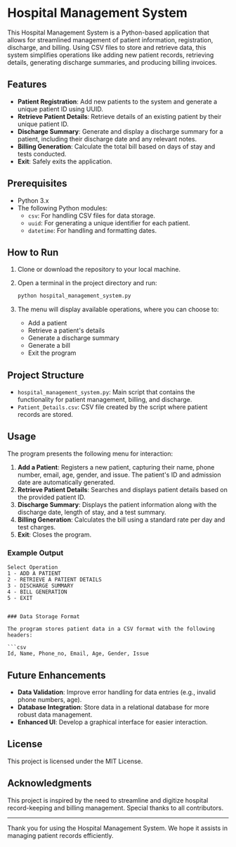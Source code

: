 # Hospital Management System

This Hospital Management System is a Python-based application that allows for streamlined management of patient information, registration, discharge, and billing. Using CSV files to store and retrieve data, this system simplifies operations like adding new patient records, retrieving details, generating discharge summaries, and producing billing invoices.

## Features

- **Patient Registration**: Add new patients to the system and generate a unique patient ID using UUID.
- **Retrieve Patient Details**: Retrieve details of an existing patient by their unique patient ID.
- **Discharge Summary**: Generate and display a discharge summary for a patient, including their discharge date and any relevant notes.
- **Billing Generation**: Calculate the total bill based on days of stay and tests conducted.
- **Exit**: Safely exits the application.

## Prerequisites

- Python 3.x
- The following Python modules:
  - `csv`: For handling CSV files for data storage.
  - `uuid`: For generating a unique identifier for each patient.
  - `datetime`: For handling and formatting dates.

## How to Run

1. Clone or download the repository to your local machine.
2. Open a terminal in the project directory and run:

    ```bash
    python hospital_management_system.py
    ```

3. The menu will display available operations, where you can choose to:
    - Add a patient
    - Retrieve a patient's details
    - Generate a discharge summary
    - Generate a bill
    - Exit the program

## Project Structure

- `hospital_management_system.py`: Main script that contains the functionality for patient management, billing, and discharge.
- `Patient_Details.csv`: CSV file created by the script where patient records are stored.

## Usage

The program presents the following menu for interaction:

1. **Add a Patient**: Registers a new patient, capturing their name, phone number, email, age, gender, and issue. The patient's ID and admission date are automatically generated.
2. **Retrieve Patient Details**: Searches and displays patient details based on the provided patient ID.
3. **Discharge Summary**: Displays the patient information along with the discharge date, length of stay, and a test summary.
4. **Billing Generation**: Calculates the bill using a standard rate per day and test charges.
5. **Exit**: Closes the program.

### Example Output

```plaintext
Select Operation
1 - ADD A PATIENT
2 - RETRIEVE A PATIENT DETAILS
3 - DISCHARGE SUMMARY
4 - BILL GENERATION
5 - EXIT


### Data Storage Format

The program stores patient data in a CSV format with the following headers:

```csv
Id, Name, Phone_no, Email, Age, Gender, Issue
```

## Future Enhancements

- **Data Validation**: Improve error handling for data entries (e.g., invalid phone numbers, age).
- **Database Integration**: Store data in a relational database for more robust data management.
- **Enhanced UI**: Develop a graphical interface for easier interaction.
  
## License

This project is licensed under the MIT License.

## Acknowledgments

This project is inspired by the need to streamline and digitize hospital record-keeping and billing management. Special thanks to all contributors.

---

Thank you for using the Hospital Management System. We hope it assists in managing patient records efficiently.
